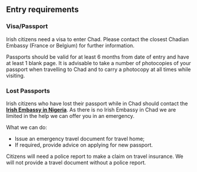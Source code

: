 ## Entry requirements

### **Visa/Passport**

Irish citizens need a visa to enter Chad. Please contact the closest Chadian Embassy (France or Belgium) for further information.

Passports should be valid for at least 6 months from date of entry and have at least 1 blank page. It is advisable to take a number of photocopies of your passport when travelling to Chad and to carry a photocopy at all times while visiting.

### **Lost Passports**

Irish citizens who have lost their passport while in Chad should contact the [**Irish Embassy in Nigeria**](https://www.ireland.ie/en/nigeria/abuja/). As there is no Irish Embassy in Chad we are limited in the help we can offer you in an emergency.

What we can do:

* Issue an emergency travel document for travel home;
* If required, provide advice on applying for new passport.

Citizens will need a police report to make a claim on travel insurance. We will not provide a travel document without a police report.